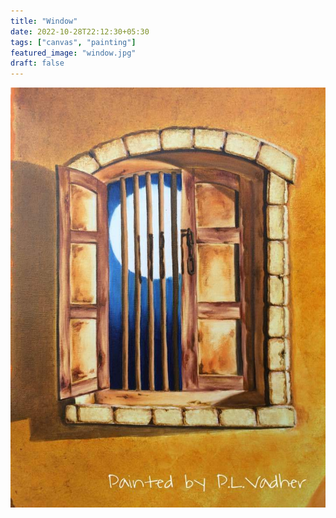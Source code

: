 ```yaml
---
title: "Window"
date: 2022-10-28T22:12:30+05:30
tags: ["canvas", "painting"]
featured_image: "window.jpg"
draft: false
---
```

![Window](window.jpg)

